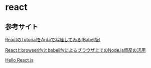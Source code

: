 react
======================

参考サイト
------
[ReactのTutorialをArdaで写経してみる(Babel版)](http://qiita.com/akiramei/items/d6ef17784afdd7f838c3 "")

[Reactとbrowserifyとbabelifyによるブラウザ上でのNode.js資産の活用](http://blog.knjcode.com/react-browserify-babelify-string-codec/ "")

[Hello React.js](http://qiita.com/koba04/items/ecebd86eaee6cb1ad0eb "")